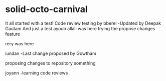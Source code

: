# solid-octo-carnival

It all started with a test!
Code review testing by bberel
-Updated by Deepak Gautam
And just a test
ayoub allali was here 
trying the propose changes feature

rery was here

iundan
-Last change proposed by Gowtham

proposing changes to repository
something

joyann
-learning code reviews
